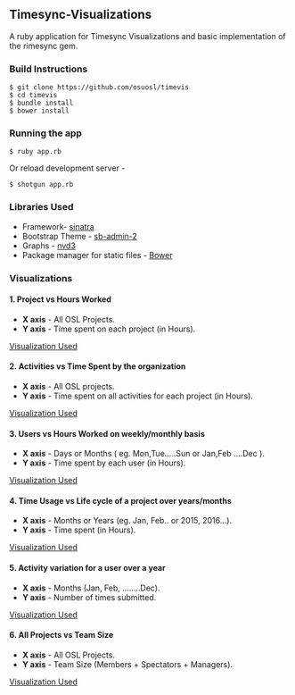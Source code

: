 ## Timesync-Visualizations

A ruby application for Timesync Visualizations and basic implementation of the rimesync gem.

### Build Instructions
 
 ```
 $ git clone https://github.com/osuosl/timevis
 $ cd timevis
 $ bundle install
 $ bower install
 ```
 
 
 ### Running the app
 
 ```
 $ ruby app.rb
 ```
 
 Or reload development server - 
 
 ```
 $ shotgun app.rb
 ```


### Libraries Used

* Framework- [sinatra](https://github.com/sinatra/sinatra)
* Bootstrap Theme - [sb-admin-2](https://github.com/BlackrockDigital/startbootstrap-sb-admin-2)
* Graphs - [nvd3](https://github.com/novus/nvd3/)
* Package manager for static files - [Bower](https://github.com/bower/bower)


### Visualizations

#### 1. Project vs Hours Worked

* **X axis** - All OSL Projects.
* **Y axis** - Time spent on each project (in Hours).

[Visualization Used](https://nvd3-community.github.io/nvd3/examples/discreteBarChart.html)

#### 2. Activities vs Time Spent by the organization

* **X axis** - All OSL projects.
* **Y axis** - Time spent on all activities for each project (in Hours).

[Visualization Used](https://nvd3-community.github.io/nvd3/examples/stackedAreaChart.html)

#### 3. Users vs Hours Worked on weekly/monthly basis

* **X axis** - Days or Months ( eg. Mon,Tue.....Sun or Jan,Feb ....Dec ).
* **Y axis** - Time spent by each user (in Hours).

[Visualization Used](https://nvd3-community.github.io/nvd3/examples/cumulativeLineChart.html)

#### 4. Time Usage vs Life cycle of a project over years/months

* **X axis** - Months or Years (eg. Jan, Feb.. or 2015, 2016...).
* **Y axis** - Time spent (in Hours).

[Visualization Used](https://nvd3-community.github.io/nvd3/examples/cumulativeLineChart.html)

#### 5. Activity variation for a user over a year

* **X axis** - Months (Jan, Feb, ........Dec).
* **Y axis** - Number of times submitted.

[Visualization Used](https://nvd3-community.github.io/nvd3/examples/multiBarChart.html)

#### 6. All Projects vs Team Size

* **X axis** - All OSL Projects.
* **Y axis** - Team Size (Members + Spectators + Managers).

[Visualization Used](https://nvd3-community.github.io/nvd3/examples/multiBarChart.html)
